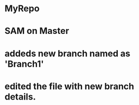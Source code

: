 # MyRepo


# SAM on Master
# addeds new branch named as 'Branch1'
# edited the file with new branch details.



